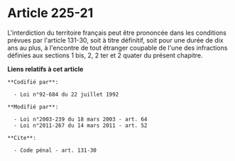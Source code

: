 # Article 225-21

L'interdiction du territoire français peut être prononcée dans les conditions prévues par l'article 131-30, soit à titre
définitif, soit pour une durée de dix ans au plus, à l'encontre de tout étranger coupable de l'une des infractions définies
aux sections 1 bis, 2, 2 ter et 2 quater du présent chapitre.

**Liens relatifs à cet article**

	**Codifié par**:

	  - Loi n°92-684 du 22 juillet 1992

	**Modifié par**:

	  - Loi n°2003-239 du 18 mars 2003 - art. 64
	  - Loi n°2011-267 du 14 mars 2011 - art. 52

	**Cite**:

	  - Code pénal - art. 131-30
